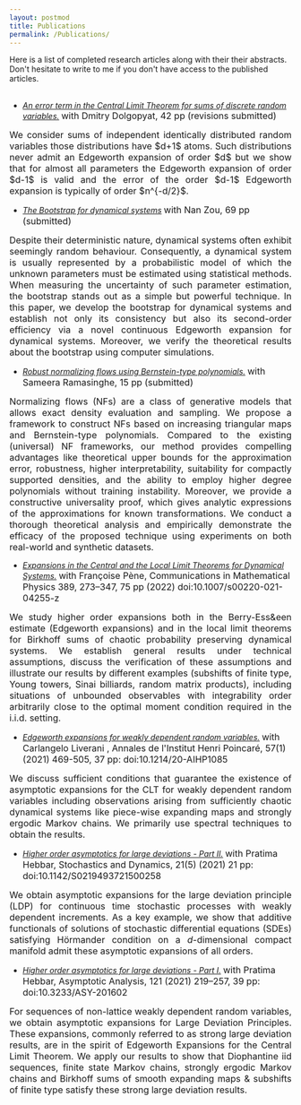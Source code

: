 ```yaml
---
layout: postmod     
title: Publications             
permalink: /Publications/          
---
```

Here is a list of completed research articles along with their their abstracts. Don't hesitate to write to me if you don't have access to the published articles.<br> <br>        

- <a href="otherfiles/EdgeManyAtoms.pdf"><em>An error term in the Central Limit Theorem for sums of discrete random variables.</em></a> 
<font size = "3">with Dmitry Dolgopyat, 42 pp (revisions submitted)</font>

<p align="justify"><font size = "3">We consider sums of independent identically distributed random variables those distributions have $d+1$ atoms. Such distributions never admit an Edgeworth expansion of order $d$ but we show that for almost all parameters the Edgeworth expansion of order $d-1$ is valid and the error of the order $d-1$ Edgeworth expansion is typically of order $n^{-d/2}$.</font></p>             
                  
- <a href="https://arxiv.org/abs/2108.08461"><em>The Bootstrap for dynamical systems</em></a>
<font size = "3">with Nan Zou, 69 pp (submitted)</font>

<p align="justify"><font size = "3">Despite their deterministic nature, dynamical systems often exhibit seemingly random behaviour. Consequently, a dynamical system is usually represented by a probabilistic model of which the unknown parameters must be estimated using statistical methods. When measuring the uncertainty of such parameter estimation, the bootstrap stands out as a simple but powerful technique. In this paper, we develop the bootstrap for dynamical systems and establish not only its consistency but also its second-order efficiency via a novel continuous Edgeworth expansion for dynamical systems. Moreover, we verify the theoretical results about the bootstrap using computer simulations.</font></p>              
              
- <a href="https://arxiv.org/abs/2102.03509"><em>Robust normalizing flows using Bernstein-type polynomials.</em></a> 
<font size = "3">with Sameera Ramasinghe, 15 pp (submitted)</font>  
                             
<p align="justify"><font size = "3">Normalizing flows (NFs) are a class of generative models that allows exact density evaluation and sampling. We propose a framework to construct NFs based on increasing triangular maps and Bernstein-type polynomials. Compared to the existing (universal) NF frameworks, our method provides compelling advantages like theoretical upper bounds for the approximation error, robustness, higher interpretability, suitability for compactly supported densities, and the ability to employ higher degree polynomials without training instability. Moreover, we provide a constructive universality proof, which gives analytic expressions of the approximations for known transformations. We conduct a thorough theoretical analysis and empirically demonstrate the efficacy of the proposed technique using experiments on both real-world and synthetic datasets.</font></p>                                                         
          
- <a href="https://arxiv.org/pdf/2008.08726.pdf"><em>Expansions in the Central and the Local Limit Theorems for Dynamical Systems.</em></a>
<font size = "3">with Fran&ccedil;oise P&egrave;ne, Communications in Mathematical Physics 389, 273–347, 75 pp (2022) doi:10.1007/s00220-021-04255-z </font>   
                           
<p align="justify"><font size = "3">We study higher order expansions both in the Berry-Ess&een estimate (Edgeworth expansions) and in the local limit theorems for Birkhoff sums of chaotic probability preserving dynamical systems. We establish general results under technical assumptions, discuss the verification of these assumptions and illustrate our results by different examples (subshifts of finite type, Young towers, Sinai billiards, random matrix products), including situations of unbounded observables with integrability order arbitrarily close to the optimal moment condition required in the i.i.d. setting.</font></p>                
                                          
- <a href="https://arxiv.org/abs/1803.07667"><em>Edgeworth expansions for weakly dependent random variables.</em></a> 
<font size = "3">with Carlangelo Liverani , Annales de l'Institut Henri Poincar&eacute;, 57(1) (2021) 469-505, 37 pp: doi:10.1214/20-AIHP1085 </font> 
                                         
<p align="justify"><font size = "3">We discuss sufficient conditions that guarantee the existence of asymptotic expansions for the CLT for weakly dependent random variables including observations arising from sufficiently chaotic dynamical systems like piece-wise expanding maps and strongly ergodic Markov chains. We primarily use spectral techniques to obtain the results.</font></p>                                                
                                                         
- <a href="https://arxiv.org/abs/1907.11655"><em>Higher order asymptotics for large deviations - Part II.</em></a> 
<font size = "3">with Pratima Hebbar, Stochastics and Dynamics, 21(5) (2021) 21 pp: doi:10.1142/S0219493721500258 </font>  
                         
<p align="justify"><font size = "3">We obtain asymptotic expansions for the large deviation principle (LDP) for continuous time stochastic processes with weakly dependent increments. As a key example, we show that additive functionals of solutions of stochastic differential equations (SDEs) satisfying H&ouml;rmander condition on a <i>d</i>-dimensional compact manifold admit these asymptotic expansions of all orders.</font></p>                                          
                                         
- <a href="https://arxiv.org/abs/1811.06793"><em>Higher order asymptotics for large deviations - Part I.</em></a> 
<font size = "3">with Pratima Hebbar, Asymptotic Analysis, 121 (2021) 219–257, 39 pp: doi:10.3233/ASY-201602 </font> 
                         
<p align="justify"><font size = "3">For sequences of non-lattice weakly dependent random variables, we obtain asymptotic expansions for Large Deviation Principles. These expansions, commonly referred to as strong large deviation results, are in the spirit of Edgeworth Expansions for the Central Limit Theorem. We apply our results to show that Diophantine iid sequences, finite state Markov chains, strongly ergodic Markov chains and Birkhoff sums of smooth expanding maps & subshifts of finite type satisfy these strong large deviation results.</font></p>                                        

